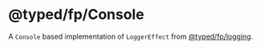 # @typed/fp/Console

A `Console` based implementation of `LoggerEffect` from [@typed/fp/logging](../logging/readme.md).
